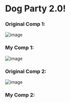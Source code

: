 # Dog Party 2.0!

### Original Comp 1:
![image](https://user-images.githubusercontent.com/47184994/56932121-bc1ef300-6a9f-11e9-8c24-bb5ebcaff98e.png)

### My Comp 1:
![image](https://user-images.githubusercontent.com/47184994/57052194-09879580-6c43-11e9-8066-8a248af52837.png)

### Original Comp 2:
![image](https://user-images.githubusercontent.com/47184994/57184848-2f00e300-6e7f-11e9-8b94-a9ca860f39c5.png)

### My Comp 2:
